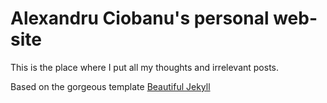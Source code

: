 # Alexandru Ciobanu's personal web-site

This is the place where I put all my thoughts and irrelevant posts.

Based on the gorgeous template [Beautiful Jekyll](https://deanattali.com/beautiful-jekyll)
